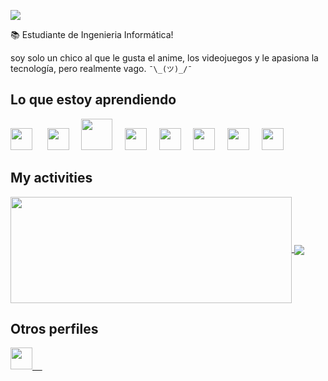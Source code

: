 <p align="left"> <!--- <img src="https://komarev.com/ghpvc/?username=Carlososuna11" alt="Carlososuna11" /> --><img src="https://www.codewars.com/users/Carlososuna11/badges/small" /></p> 
📚 Estudiante de Ingenieria Informática!

soy solo un chico al que le gusta el anime, los videojuegos y le apasiona la tecnología, pero realmente vago.
`¯\_(ツ)_/¯`
## Lo que estoy aprendiendo
<img src="https://cdn.jsdelivr.net/gh/devicons/devicon@latest/icons/git/git-original.svg" width="35px">&nbsp;&nbsp;&nbsp;&nbsp;&nbsp;
<img src="https://cdn.jsdelivr.net/gh/devicons/devicon@latest/icons/python/python-original.svg" width="35px">&nbsp;&nbsp;&nbsp;&nbsp;
<img src="https://cdn.jsdelivr.net/gh/devicons/devicon@latest/icons/django/django-original.svg" width="50">&nbsp;&nbsp;&nbsp;&nbsp;
<img src="https://cdn.jsdelivr.net/gh/devicons/devicon@latest/icons/nodejs/nodejs-original.svg" width="35px">&nbsp;&nbsp;&nbsp;&nbsp;
<img src="https://cdn.jsdelivr.net/gh/devicons/devicon@latest/icons/express/express-original-wordmark.svg" width="35px">&nbsp;&nbsp;&nbsp;&nbsp;
<img src="https://cdn.jsdelivr.net/gh/devicons/devicon@latest/icons/postgresql/postgresql-original.svg" width="35px">&nbsp;&nbsp;&nbsp;&nbsp;
<img src="https://cdn.jsdelivr.net/gh/devicons/devicon@latest/icons/linux/linux-original.svg" width="35px">&nbsp;&nbsp;&nbsp;&nbsp;
<img src="https://upload.wikimedia.org/wikipedia/commons/9/9a/Visual_Studio_Code_1.35_icon.svg" width="35px">&nbsp;&nbsp;&nbsp;&nbsp;
## My activities

<a href="https://github.com/Carlososuna11/github-readme-stats">
  <img width=450 height=170 align="center" src="https://github-readme-stats.vercel.app/api?username=Carlososuna11&theme=midnight-purple&show_icons=true&bg_color=0D1117&hide_border=true" />
</a>
<a href="https://github.com/Carlososuna11/github-readme-stats">
  <img align="center" src="https://github-readme-stats.vercel.app/api/top-langs/?username=Carlososuna11&theme=midnight-purple&layout=compact&bg_color=0D1117&hide_border=true" />
</a>

## Otros perfiles
<a href = "https://www.codewars.com/users/Carlososuna11">
  <img src="https://www.codewars.com/assets/logos/logo-61192cf7c75904d495e7ad69695fbf0bffd965bc3e17ac60f6c6b475304db09d.svg" width="35px">&nbsp;&nbsp;&nbsp;&nbsp;
 </a>
